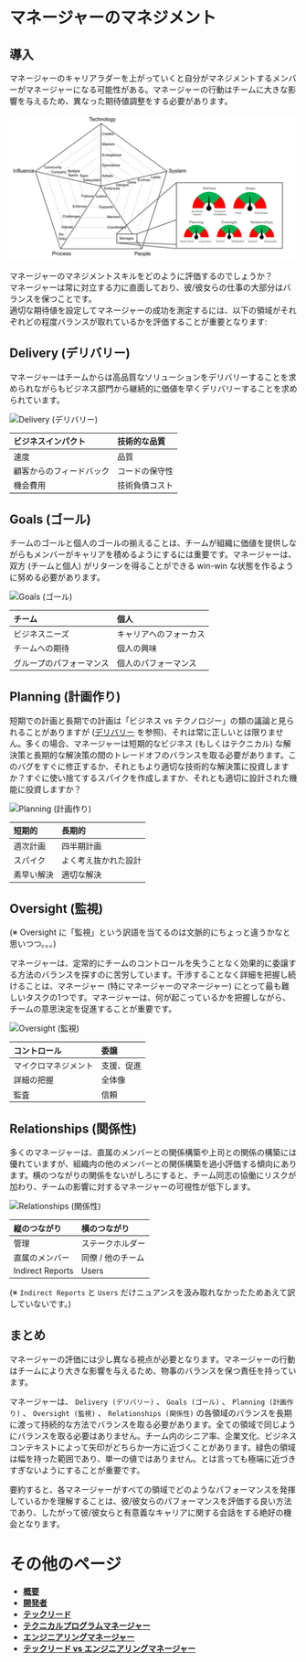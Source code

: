 # マネージャーのマネジメント

## 導入

マネージャーのキャリアラダーを上がっていくと自分がマネジメントするメンバーがマネージャーになる可能性がある。マネージャーの行動はチームに大きな影響を与えるため、異なった期待値調整をする必要があります。

<picture>
  <source media="(prefers-color-scheme: dark)" srcset="/charts/dashboard-dark.png">
  <source media="(prefers-color-scheme: light)" srcset="/charts/dashboard.png">
  <img alt="Dashboard" src="/charts/dashboard.png">
</picture>

マネージャーのマネジメントスキルをどのように評価するのでしょうか？  
マネージャーは常に対立する力に直面しており、彼/彼女らの仕事の大部分はバランスを保つことです。  
適切な期待値を設定してマネージャーの成功を測定するには、以下の領域がそれぞれどの程度バランスが取れているかを評価することが重要となります:

## Delivery (デリバリー)

マネージャーはチームからは高品質なソリューションをデリバリーすることを求められながらもビジネス部門から継続的に価値を早くデリバリーすることを求められています。

![Delivery (デリバリー)](/charts/dashboard-delivery.png)

| ビジネスインパクト | 技術的な品質 |
| :--- | :--- |
| 速度 | 品質 |
| 顧客からのフィードバック | コードの保守性 |
| 機会費用 | 技術負債コスト |


## Goals (ゴール)

チームのゴールと個人のゴールの揃えることは、チームが組織に価値を提供しながらもメンバーがキャリアを積めるようにするには重要です。マネージャーは、双方 (チームと個人) がリターンを得ることができる win-win な状態を作るように努める必要があります。


![Goals (ゴール)](/charts/dashboard-goals.png)

| チーム | 個人 |
| :--- | :--- |
| ビジネスニーズ | キャリアへのフォーカス |
| チームへの期待 | 個人の興味 |
| グループのパフォーマンス | 個人のパフォーマンス |


## Planning (計画作り)

短期での計画と長期での計画は「ビジネス vs テクノロジー」の類の議論と見られることがありますが ([デリバリー](#delivery) を参照)、それは常に正しいとは限りません。多くの場合、マネージャーは短期的なビジネス (もしくはテクニカル) な解決策と長期的な解決策の間のトレードオフのバランスを取る必要があります。このバグをすぐに修正するか、それともより適切な技術的な解決策に投資しますか？すぐに使い捨てするスパイクを作成しますか、それとも適切に設計された機能に投資しますか？

![Planning (計画作り)](/charts/dashboard-planning.png)

| 短期的 | 長期的 |
| :--- | :--- |
| 週次計画 | 四半期計画 |
| スパイク | よく考え抜かれた設計 |
| 素早い解決 | 適切な解決 |


## Oversight (監視)
(※ Oversight に「監視」という訳語を当てるのは文脈的にちょっと違うかなと思いつつ。。。)

マネージャーは、定常的にチームのコントロールを失うことなく効果的に委譲する方法のバランスを探すのに苦労しています。干渉することなく詳細を把握し続けることは、マネージャー (特にマネージャーのマネージャー) にとって最も難しいタスクの1つです。マネージャーは、何が起こっているかを把握しながら、チームの意思決定を促進することが重要です。

![Oversight (監視)](/charts/dashboard-oversight.png)

| コントロール | 委譲 |
| :--- | :--- |
| マイクロマネジメント | 支援、促進 |
| 詳細の把握 | 全体像 |
| 監査 | 信頼 |

## Relationships (関係性)

多くのマネージャーは、直属のメンバーとの関係構築や上司との関係の構築には優れていますが、組織内の他のメンバーとの関係構築を過小評価する傾向にあります。横のつながりの関係をないがしろにすると、チーム同志の協働にリスクが加わり、チームの影響に対するマネージャーの可視性が低下します。

![Relationships (関係性)](/charts/dashboard-relationships.png)

| 縦のつながり | 横のつながり |
| :--- | :--- |
| 管理 | ステークホルダー |
| 直属のメンバー | 同僚 / 他のチーム |
| Indirect Reports | Users |

(※ `Indirect Reports` と `Users` だけニュアンスを汲み取れなかったためあえて訳していないです。)

## まとめ

マネージャーの評価には少し異なる視点が必要となります。マネージャーの行動はチームにより大きな影響を与えるため、物事のバランスを保つ責任を持っています。

マネージャーは、 `Delivery (デリバリー)` 、 `Goals (ゴール)` 、 `Planning (計画作り)` 、 `Oversight (監視)` 、 `Relationships (関係性)` の各領域のバランスを長期に渡って持続的な方法でバランスを取る必要があります。全ての領域で同じようにバランスを取る必要はありません。チーム内のシニア率、企業文化、ビジネスコンテキストによって矢印がどちらか一方に近づくことがあります。緑色の領域は幅を持った範囲であり、単一の値ではありません。とは言っても極端に近づきすぎないようにすることが重要です。

要約すると、各マネージャーがすべての領域でどのようなパフォーマンスを発揮しているかを理解することは、彼/彼女らのパフォーマンスを評価する良い方法であり、したがって彼/彼女らと有意義なキャリアに関する会話をする絶好の機会となります。

# その他のページ

* [**概要**](README.md)
* [**開発者**](Developer.md)
* [**テックリード**](TechLead.md)
* [**テクニカルプログラムマネージャー**](TechnicalProgramManager.md)
* [**エンジニアリングマネージャー**](EngineeringManager.md)
* [**テックリード vs エンジニアリングマネージャー**](TechLead-EngineeringManager.md)
